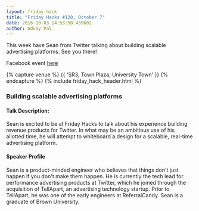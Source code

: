 ```yaml
---
layout: friday_hack
title: "Friday Hacks #120, October 7"
date: 2016-10-03 14:53:50.435602
author: Advay Pal
---
```


This week have Sean from Twitter talking about building scalable advertising platforms. See you there!

Facebook event [here](https://www.facebook.com/events/1220661767976142/)

{% capture venue %}
    {{ 'SR3, Town Plaza, University Town' }}
{% endcapture %}
{% include friday_hack_header.html %}


### Building scalable advertising platforms

#### Talk Description:

Sean is excited to be at Friday Hacks to talk about his experience building revenue products for Twitter. In what may be an ambitious use of his allotted time, he will attempt to whiteboard a design for a scalable, real-time advertising platform.


#### Speaker Profile

Sean is a product-minded engineer who believes that things don't just happen if you don't make them happen. He is currently the tech lead for performance advertising products at Twitter, which he joined through the acquisition of TellApart, an advertising technology startup. Prior to TellApart, he was one of the early engineers at ReferralCandy. Sean is a graduate of Brown University.

